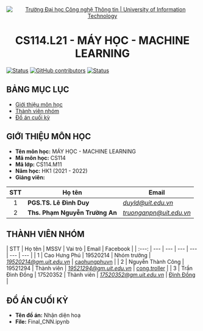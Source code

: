 <!-- Banner -->
<p align="center">
  <a href="https://www.uit.edu.vn/" title="Trường Đại học Công nghệ Thông tin" style="border: none;">
    <img src="https://i.imgur.com/WmMnSRt.png" alt="Trường Đại học Công nghệ Thông tin | University of Information Technology">
  </a>
</p>

<!-- Title -->
<h1 align="center"><b>CS114.L21 - MÁY HỌC - MACHINE LEARNING</b></h1>

[![Status](https://img.shields.io/badge/status-woking-brightgreen?style=flat-square)](https://github.com/caohungphu/CS114.L21)
[![GitHub contributors](https://img.shields.io/github/contributors/caohungphu/CS114.L21?style=flat-square)](https://github.com/caohungphu/CS114.L21/graphs/contributors)
[![Status](https://img.shields.io/badge/language-python-green?style=flat-square)](https://github.com/caohungphu/CS114.L21)

<!-- Main -->

## BẢNG MỤC LỤC
* [Giới thiệu môn học](#giới-thiệu-môn-học)
* [Thành viên nhóm](#thành-viên-nhóm)
* [Đồ án cuối kỳ](#đồ-án-cuối-kỳ)

## GIỚI THIỆU MÔN HỌC
* **Tên môn học:** MÁY HỌC - MACHINE LEARNING
* **Mã môn học:** CS114
* **Mã lớp:** CS114.M11
* **Năm học:** HK1 (2021 - 2022)
* **Giảng viên:**
 
| STT | Họ tên | Email |
| :---: | --- | --- |
| 1 | **PGS.TS. Lê Đình Duy** | *duyld@uit.edu.vn* |
| 2 | **Ths. Phạm Nguyễn Trường An** | *truonganpn@uit.edu.vn* |

## THÀNH VIÊN NHÓM
| STT | Họ tên | MSSV | Vai trò | Email | Facebook |
| :---: | --- | --- | --- | --- | --- | --- |
| 1 | Cao Hưng Phú | 19520214 | Nhóm trưởng | *19520214@gm.uit.edu.vn* | [caohungphuvn](https://www.facebook.com/caohungphuvn) |
| 2 | Nguyễn Thành Công | 19521294 | Thành viên | *19521294@gm.uit.edu.vn* | [cong.troller](https://www.facebook.com/cong.troller) |
| 3 | Trần Đình Đồng | 17520352 | Thành viên | *17520352@gm.uit.edu.vn* | [Đình Đồng](https://www.facebook.com/dodizzz) |

## ĐỒ ÁN CUỐI KỲ
* **Tên đồ án:** Nhận diện hoạ
* **File:** Final_CNN.ipynb 

